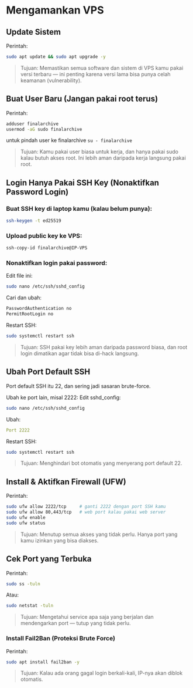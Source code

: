 # Mengamankan VPS

## Update Sistem
Perintah:

```bash
sudo apt update && sudo apt upgrade -y
```
>Tujuan:
>Memastikan semua software dan sistem di VPS kamu pakai versi terbaru — ini penting karena versi lama bisa punya celah keamanan (vulnerability).

## Buat User Baru (Jangan pakai root terus)
Perintah:

```bash
adduser finalarchive
usermod -aG sudo finalarchive
```
untuk pindah user ke finalarchive `su - finalarchive`

>Tujuan:
>Kamu pakai user biasa untuk kerja, dan hanya pakai sudo kalau butuh akses root. Ini lebih aman daripada kerja langsung pakai root.

## Login Hanya Pakai SSH Key (Nonaktifkan Password Login)
### Buat SSH key di laptop kamu (kalau belum punya):
```bash
ssh-keygen -t ed25519
```
### Upload public key ke VPS:
```bash
ssh-copy-id finalarchive@IP-VPS
```
### Nonaktifkan login pakai password:
Edit file ini:

```bash
sudo nano /etc/ssh/sshd_config
```
Cari dan ubah:
```bash
PasswordAuthentication no
PermitRootLogin no
```
Restart SSH:

```bash
sudo systemctl restart ssh
```
>Tujuan:
>SSH pakai key lebih aman daripada password biasa, dan root login dimatikan agar tidak bisa di-hack langsung.


## Ubah Port Default SSH
Port default SSH itu 22, dan sering jadi sasaran brute-force.

Ubah ke port lain, misal 2222:
Edit sshd_config:

```bash
sudo nano /etc/ssh/sshd_config
```
Ubah:

```yaml
Port 2222
```

Restart SSH:
```bash
sudo systemctl restart ssh
```
>Tujuan:
>Menghindari bot otomatis yang menyerang port default 22.


## Install & Aktifkan Firewall (UFW)
Perintah:

```bash
sudo ufw allow 2222/tcp     # ganti 2222 dengan port SSH kamu
sudo ufw allow 80,443/tcp   # web port kalau pakai web server
sudo ufw enable
sudo ufw status
```
>Tujuan:
>Menutup semua akses yang tidak perlu. Hanya port yang kamu izinkan yang bisa diakses.

## Cek Port yang Terbuka
Perintah:

```bash
sudo ss -tuln
```
Atau:

```bash
sudo netstat -tuln
```
>Tujuan:
>Mengetahui service apa saja yang berjalan dan mendengarkan port — tutup yang tidak perlu.

### Install Fail2Ban (Proteksi Brute Force)
Perintah:

```bash
sudo apt install fail2ban -y
```
>Tujuan:
>Kalau ada orang gagal login berkali-kali, IP-nya akan diblok otomatis.



